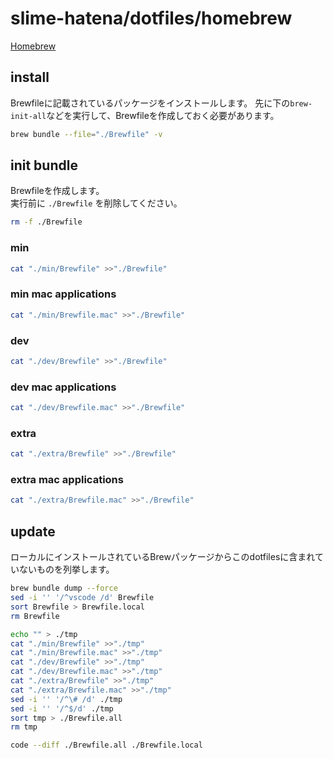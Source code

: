 # slime-hatena/dotfiles/homebrew

[Homebrew](https://brew.sh/ja/)

## install

Brewfileに記載されているパッケージをインストールします。
先に下の`brew-init-all`などを実行して、Brewfileを作成しておく必要があります。

```bash { name=brew-install }
brew bundle --file="./Brewfile" -v
```

## init bundle

Brewfileを作成します。  
実行前に `./Brewfile` を削除してください。

```bash { name=brew-init }
rm -f ./Brewfile
```

### min

```bash { name=brew-add-min }
cat "./min/Brewfile" >>"./Brewfile"
```

### min mac applications

```bash { name=brew-add-min-mac }
cat "./min/Brewfile.mac" >>"./Brewfile"
```

### dev

```bash { name=brew-add-dev }
cat "./dev/Brewfile" >>"./Brewfile"
```

### dev mac applications

```bash { name=brew-add-dev-mac }
cat "./dev/Brewfile.mac" >>"./Brewfile"
```

### extra

```bash { name=brew-add-extra }
cat "./extra/Brewfile" >>"./Brewfile"
```

### extra mac applications

```bash { name=brew-add-extra-mac }
cat "./extra/Brewfile.mac" >>"./Brewfile"
```

## update

ローカルにインストールされているBrewパッケージからこのdotfilesに含まれていないものを列挙します。

```bash  { name=brew-listup-untracked-packages }
brew bundle dump --force
sed -i '' '/^vscode /d' Brewfile
sort Brewfile > Brewfile.local
rm Brewfile

echo "" > ./tmp
cat "./min/Brewfile" >>"./tmp"
cat "./min/Brewfile.mac" >>"./tmp"
cat "./dev/Brewfile" >>"./tmp"
cat "./dev/Brewfile.mac" >>"./tmp"
cat "./extra/Brewfile" >>"./tmp"
cat "./extra/Brewfile.mac" >>"./tmp"
sed -i '' '/^\# /d' ./tmp
sed -i '' '/^$/d' ./tmp
sort tmp > ./Brewfile.all
rm tmp

code --diff ./Brewfile.all ./Brewfile.local
```

